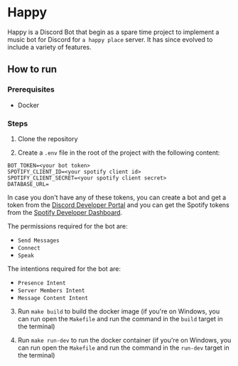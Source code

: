 # Happy

Happy is a Discord Bot that begin as a spare time project to implement a music bot for Discord for `a happy place` server. It has since evolved to include a variety of features.

## How to run

### Prerequisites
- Docker

### Steps

1. Clone the repository

2. Create a `.env` file in the root of the project with the following content:
```env
BOT_TOKEN=<your bot token>
SPOTIFY_CLIENT_ID=<your spotify client id>
SPOTIFY_CLIENT_SECRET=<your spotify client secret>
DATABASE_URL=
```
In case you don't have any of these tokens, you can create a bot and get a token from the [Discord Developer Portal](https://discord.com/developers/applications) and you can get the Spotify tokens from the [Spotify Developer Dashboard](https://developer.spotify.com/dashboard/applications).

The permissions required for the bot are:
- `Send Messages`
- `Connect`
- `Speak`

The intentions required for the bot are:
- `Presence Intent`
- `Server Members Intent`
- `Message Content Intent`

3. Run `make build` to build the docker image (if you're on Windows, you can run open the `Makefile` and run the command in the `build` target in the terminal)

4. Run `make run-dev` to run the docker container (if you're on Windows, you can run open the `Makefile` and run the command in the `run-dev` target in the terminal)
